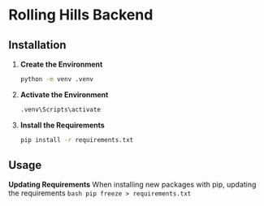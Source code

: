 # Rolling Hills Backend


## Installation
1. **Create the Environment**  
    ```bash
    python -m venv .venv
    ```

2. **Activate the Environment**  
    ```bash
    .venv\Scripts\activate
    ```

3. **Install the Requirements**  
    ```bash
    pip install -r requirements.txt
    ```
## Usage

**Updating Requirements**
    When installing new packages with pip, updating the requirements
    ```bash
    pip freeze > requirements.txt
    ```

